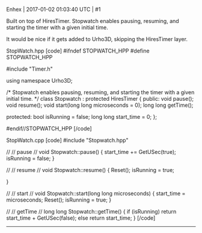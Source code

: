 Enhex | 2017-01-02 01:03:40 UTC | #1

Built on top of HiresTimer.
Stopwatch enables pausing, resuming, and starting the timer with a given initial time.

It would be nice if it gets added to Urho3D, skipping the HiresTimer layer.

StopWatch.hpp
[code]
#ifndef STOPWATCH_HPP
#define STOPWATCH_HPP


#include "Timer.h"

using namespace Urho3D;


/*
Stopwatch enables pausing, resuming, and starting the timer with a given initial time.
*/
class Stopwatch : protected HiresTimer
{
public:
	void pause();
	void resume();
	void start(long long microseconds = 0);
	long long getTime();


protected:
	bool isRunning = false;
	long long start_time = 0;
};


#endif//STOPWATCH_HPP
[/code]


StopWatch.cpp
[code]
#include "Stopwatch.hpp"


//
// pause
//
void Stopwatch::pause()
{
	start_time += GetUSec(true);
	isRunning = false;
}


//
// resume
//
void Stopwatch::resume()
{
	Reset();
	isRunning = true;
	
}


//
// start
//
void Stopwatch::start(long long microseconds)
{
	start_time = microseconds;
	Reset();
	isRunning = true;
}


//
// getTime
//
long long Stopwatch::getTime()
{
	if (isRunning)
		return start_time + GetUSec(false);
	else
		return start_time;
}
[/code]

-------------------------

